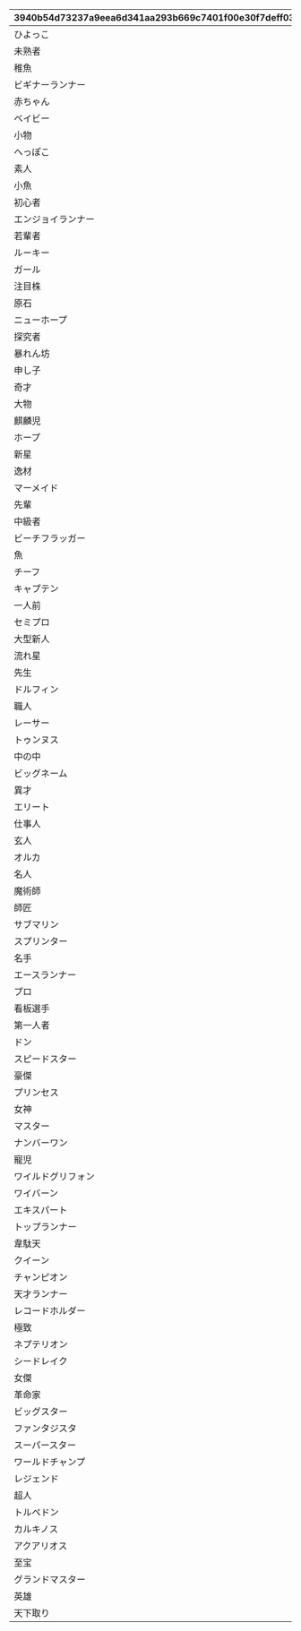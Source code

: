 |3940b54d73237a9eea6d341aa293b669c7401f00e30f7deff0323a1938b880e6|f8ef8822576dd2c6c980a86f5f248dc81de300a1a42c963e611e5626fb29f2cb|fcfb2209156487879063917fca2d1c9f453764b8c36d75bd408bea983cf1c7cf|eb29caa2a5f522ea553d08a93698fcc39d6d38f43c0f2901b1a1620e7751111d|fabcd17a3e86f5cb9f2910ce0494ef783c0cd1f2652f060fa5786520210bd1c3|
| --- | --- | --- | --- | --- |
|ひよっこ|26999|0|1|1|
|未熟者|26999|0|2|1|
|稚魚|26999|0|3|1|
|ビギナーランナー|26999|0|4|3|
|赤ちゃん|26999|0|5|1|
|ベイビー|26999|0|6|1|
|小物|26999|0|7|1|
|へっぽこ|26999|0|8|1|
|素人|26999|0|9|1|
|小魚|33999|27000|10|1|
|初心者|33999|27000|11|1|
|エンジョイランナー|33999|27000|12|3|
|若輩者|33999|27000|13|1|
|ルーキー|33999|27000|14|1|
|ガール|33999|27000|15|1|
|注目株|33999|27000|16|1|
|原石|33999|27000|17|1|
|ニューホープ|33999|27000|18|2|
|探究者|50399|34000|19|1|
|暴れん坊|50399|34000|20|1|
|申し子|50399|34000|21|1|
|奇才|50399|34000|22|1|
|大物|50399|34000|23|1|
|麒麟児|50399|34000|24|1|
|ホープ|50399|34000|25|1|
|新星|50399|34000|26|1|
|逸材|50399|34000|27|1|
|マーメイド|59999|50400|28|1|
|先輩|59999|50400|29|1|
|中級者|59999|50400|30|1|
|ビーチフラッガー|59999|50400|31|3|
|魚|59999|50400|32|1|
|チーフ|59999|50400|33|1|
|キャプテン|59999|50400|34|1|
|一人前|59999|50400|35|1|
|セミプロ|59999|50400|36|1|
|大型新人|59999|50400|37|1|
|流れ星|69999|60000|38|1|
|先生|69999|60000|39|1|
|ドルフィン|69999|60000|40|1|
|職人|69999|60000|41|1|
|レーサー|69999|60000|42|1|
|トゥンヌス|69999|60000|43|1|
|中の中|69999|60000|44|1|
|ビッグネーム|69999|60000|45|2|
|異才|69999|60000|46|1|
|エリート|69999|60000|47|1|
|仕事人|69999|60000|48|1|
|玄人|69999|60000|49|1|
|オルカ|83999|70000|50|1|
|名人|83999|70000|51|1|
|魔術師|83999|70000|52|1|
|師匠|83999|70000|53|1|
|サブマリン|83999|70000|54|1|
|スプリンター|83999|70000|55|2|
|名手|83999|70000|56|1|
|エースランナー|83999|70000|57|2|
|プロ|83999|70000|58|1|
|看板選手|83999|70000|59|1|
|第一人者|83999|70000|60|1|
|ドン|83999|70000|61|1|
|スピードスター|99999|84000|62|2|
|豪傑|99999|84000|63|1|
|プリンセス|99999|84000|64|1|
|女神|99999|84000|65|1|
|マスター|99999|84000|66|1|
|ナンバーワン|99999|84000|67|2|
|寵児|99999|84000|68|1|
|ワイルドグリフォン|99999|84000|69|3|
|ワイバーン|99999|84000|70|1|
|エキスパート|99999|84000|71|2|
|トップランナー|99999|84000|72|2|
|韋駄天|119999|100000|73|1|
|クイーン|119999|100000|74|1|
|チャンピオン|119999|100000|75|2|
|天才ランナー|119999|100000|76|2|
|レコードホルダー|119999|100000|77|3|
|極致|119999|100000|78|1|
|ネプテリオン|119999|100000|79|2|
|シードレイク|119999|100000|80|2|
|女傑|119999|100000|81|1|
|革命家|119999|100000|82|1|
|ビッグスター|119999|100000|83|2|
|ファンタジスタ|999999|120000|84|2|
|スーパースター|999999|120000|85|2|
|ワールドチャンプ|999999|120000|86|3|
|レジェンド|999999|120000|87|1|
|超人|999999|120000|88|1|
|トルペドン|999999|120000|89|1|
|カルキノス|999999|120000|90|1|
|アクアリオス|999999|120000|91|2|
|至宝|999999|120000|92|1|
|グランドマスター|999999|120000|93|3|
|英雄|999999|120000|94|1|
|天下取り|999999|120000|95|1|